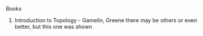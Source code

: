 
Books

1. Introduction to Topology - Gamelin, Greene
there may be others or even better, but this one was shown


